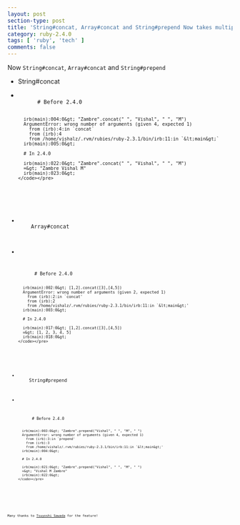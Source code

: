 ```yaml
---
layout: post
section-type: post
title: 'String#concat, Array#concat and String#prepend Now takes multiple arguments.'
category: ruby-2.4.0
tags: [ 'ruby', 'tech' ]
comments: false
---
```

Now <code>String#concat</code>, <code>Array#concat</code> and <code>String#prepend</code>
<ul class='list-unstyled text-left content'>
  <li>
    String#concat
  </li>
  <li>
    <pre><code data-trim class="yaml">
      # Before 2.4.0

      irb(main):004:0&gt; "Zambre".concat(" ", "Vishal", " ", "M")
      ArgumentError: wrong number of arguments (given 4, expected 1)
        from (irb):4:in `concat`
        from (irb):4
        from /home/vishalz/.rvm/rubies/ruby-2.3.1/bin/irb:11:in `&lt;main&gt;`
      irb(main):005:0&gt;

      # In 2.4.0

      irb(main):022:0&gt; "Zambre".concat(" ", "Vishal", " ", "M")
      =&gt; "Zambre Vishal M"
      irb(main):023:0&gt;
    </code></pre>
  </li>
  <li>
    Array#concat
  </li>
  <li>
    <pre><code data-trim class="yaml">
      # Before 2.4.0

      irb(main):002:0&gt; [1,2].concat([3],[4,5])
      ArgumentError: wrong number of arguments (given 2, expected 1)
        from (irb):2:in `concat'
        from (irb):2
        from /home/vishalz/.rvm/rubies/ruby-2.3.1/bin/irb:11:in `&lt;main&gt;'
      irb(main):003:0&gt;

      # In 2.4.0

      irb(main):017:0&gt; [1,2].concat([3],[4,5])
      =&gt; [1, 2, 3, 4, 5]
      irb(main):018:0&gt;
    </code></pre>
  </li>
  <li>
    String#prepend
  </li>
  <li>
    <pre><code data-trim class="yaml">
      # Before 2.4.0

      irb(main):003:0&gt; "Zambre".prepend("Vishal", " ", "M", " ")
      ArgumentError: wrong number of arguments (given 4, expected 1)
      	from (irb):3:in `prepend'
      	from (irb):3
      	from /home/vishalz/.rvm/rubies/ruby-2.3.1/bin/irb:11:in `&lt;main&gt;'
      irb(main):004:0&gt;

      # In 2.4.0

      irb(main):021:0&gt; "Zambre".prepend("Vishal", " ", "M", " ")
      =&gt; "Vishal M Zambre"
      irb(main):022:0&gt;
    </code></pre>
  </li>
</ul>
<small>Many thanks to <a target="_blank" href='https://bugs.ruby-lang.org/issues/12333'>Tsuyoshi Sawada</a> for the feature!</small>
